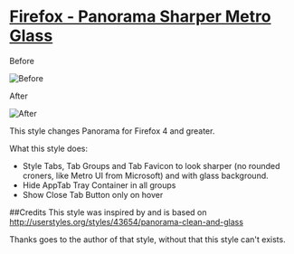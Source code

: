 [Firefox - Panorama Sharper Metro Glass](http://userstyles.org/styles/52444)
==========
Before

![Before](http://cdn.userstyles.org/style_screenshots/52444_before.jpeg)

After

![After](http://cdn.userstyles.org/style_screenshots/52444_after.jpeg)

This style changes Panorama for Firefox 4 and greater.

What this style does:
* Style Tabs, Tab Groups and Tab Favicon to look sharper (no rounded croners, like Metro UI from Microsoft) and with glass background.
* Hide AppTab Tray Container in all groups
* Show Close Tab Button only on hover

##Credits
This style was inspired by and is based on http://userstyles.org/styles/43654/panorama-clean-and-glass

Thanks goes to the author of that style, without that this style can't exists.